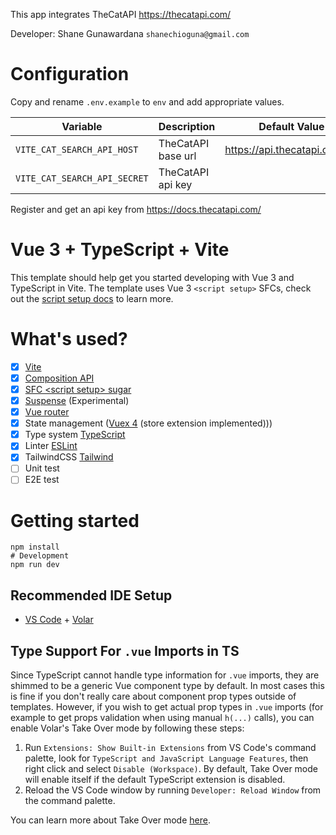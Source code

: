 This app integrates TheCatAPI
https://thecatapi.com/

Developer: Shane Gunawardana `shanechioguna@gmail.com`

# Configuration

Copy and rename `.env.example` to `env` and add appropriate values.

| Variable | Description | Default Value
| --- | --- | :---:
| `VITE_CAT_SEARCH_API_HOST` | TheCatAPI base url | https://api.thecatapi.com/v1
| `VITE_CAT_SEARCH_API_SECRET` | TheCatAPI api key |

Register and get an api key from https://docs.thecatapi.com/

# Vue 3 + TypeScript + Vite

This template should help get you started developing with Vue 3 and TypeScript in Vite. The template uses Vue 3 `<script setup>` SFCs, check out the [script setup docs](https://v3.vuejs.org/api/sfc-script-setup.html#sfc-script-setup) to learn more.

# What's used?

- [x] [Vite](https://github.com/vitejs/vite)
- [x] [Composition API](https://composition-api.vuejs.org/)
- [x] [SFC \<script setup> sugar](https://v3.vuejs.org/api/sfc-script-setup.html)
- [x] [Suspense](https://v3.vuejs.org/guide/component-dynamic-async.html#using-with-suspense) (Experimental)
- [x] [Vue router](https://next.router.vuejs.org/)
- [x] State management ([Vuex 4](https://vuex.vuejs.org/) (store extension implemented)))
- [x] Type system [TypeScript](https://www.typescriptlang.org/)
- [x] Linter [ESLint](https://eslint.vuejs.org/)
- [x] TailwindCSS [Tailwind](https://tailwindcss.com/docs/)
- [ ] Unit test
- [ ] E2E test

# Getting started

```shell script
npm install
# Development
npm run dev
```

## Recommended IDE Setup

- [VS Code](https://code.visualstudio.com/) + [Volar](https://marketplace.visualstudio.com/items?itemName=johnsoncodehk.volar)

## Type Support For `.vue` Imports in TS

Since TypeScript cannot handle type information for `.vue` imports, they are shimmed to be a generic Vue component type by default. In most cases this is fine if you don't really care about component prop types outside of templates. However, if you wish to get actual prop types in `.vue` imports (for example to get props validation when using manual `h(...)` calls), you can enable Volar's Take Over mode by following these steps:

1. Run `Extensions: Show Built-in Extensions` from VS Code's command palette, look for `TypeScript and JavaScript Language Features`, then right click and select `Disable (Workspace)`. By default, Take Over mode will enable itself if the default TypeScript extension is disabled.
2. Reload the VS Code window by running `Developer: Reload Window` from the command palette.

You can learn more about Take Over mode [here](https://github.com/johnsoncodehk/volar/discussions/471).
